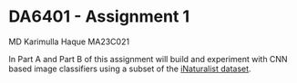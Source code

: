 # DA6401 - Assignment 1

MD Karimulla Haque MA23C021

In Part A and Part B of this assignment will build and experiment with CNN based image classifiers using a subset of the [iNaturalist dataset](https://storage.googleapis.com/wandb_datasets/nature_12K.zip).
